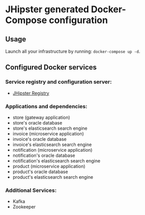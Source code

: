 # JHipster generated Docker-Compose configuration

## Usage

Launch all your infrastructure by running: `docker-compose up -d`.

## Configured Docker services

### Service registry and configuration server:

- [JHipster Registry](http://localhost:8761)

### Applications and dependencies:

- store (gateway application)
- store's oracle database
- store's elasticsearch search engine
- invoice (microservice application)
- invoice's oracle database
- invoice's elasticsearch search engine
- notification (microservice application)
- notification's oracle database
- notification's elasticsearch search engine
- product (microservice application)
- product's oracle database
- product's elasticsearch search engine

### Additional Services:

- Kafka
- Zookeeper
